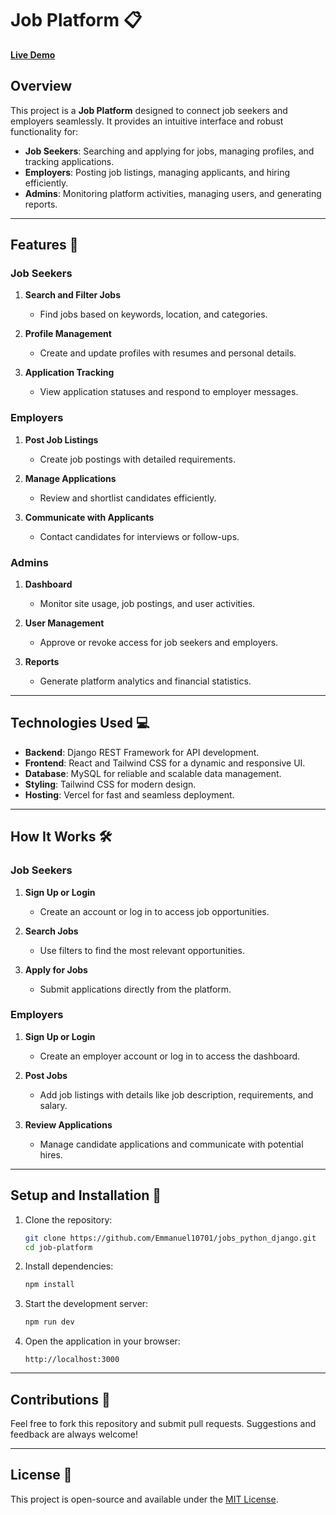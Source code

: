 # **Job Platform 📋**
[**Live Demo**](https://jobs-frontent-react.vercel.app/)

## Overview  

This project is a **Job Platform** designed to connect job seekers and employers seamlessly. It provides an intuitive interface and robust functionality for:  

- **Job Seekers**: Searching and applying for jobs, managing profiles, and tracking applications.  
- **Employers**: Posting job listings, managing applicants, and hiring efficiently.  
- **Admins**: Monitoring platform activities, managing users, and generating reports.  

---

## Features 🚀  

### Job Seekers  
1. **Search and Filter Jobs**  
   - Find jobs based on keywords, location, and categories.  

2. **Profile Management**  
   - Create and update profiles with resumes and personal details.  

3. **Application Tracking**  
   - View application statuses and respond to employer messages.  

### Employers  
1. **Post Job Listings**  
   - Create job postings with detailed requirements.  

2. **Manage Applications**  
   - Review and shortlist candidates efficiently.  

3. **Communicate with Applicants**  
   - Contact candidates for interviews or follow-ups.  

### Admins  
1. **Dashboard**  
   - Monitor site usage, job postings, and user activities.  

2. **User Management**  
   - Approve or revoke access for job seekers and employers.  

3. **Reports**  
   - Generate platform analytics and financial statistics.  

---

## Technologies Used 💻  

- **Backend**: Django REST Framework for API development.  
- **Frontend**: React and Tailwind CSS for a dynamic and responsive UI.  
- **Database**: MySQL for reliable and scalable data management.  
- **Styling**: Tailwind CSS for modern design.  
- **Hosting**: Vercel for fast and seamless deployment.  

---

## How It Works 🛠  

### Job Seekers  
1. **Sign Up or Login**  
   - Create an account or log in to access job opportunities.  

2. **Search Jobs**  
   - Use filters to find the most relevant opportunities.  

3. **Apply for Jobs**  
   - Submit applications directly from the platform.  

### Employers  
1. **Sign Up or Login**  
   - Create an employer account or log in to access the dashboard.  

2. **Post Jobs**  
   - Add job listings with details like job description, requirements, and salary.  

3. **Review Applications**  
   - Manage candidate applications and communicate with potential hires.  

---

## Setup and Installation 💾  

1. Clone the repository:  
   ```bash
   git clone https://github.com/Emmanuel10701/jobs_python_django.git
   cd job-platform
   ```

2. Install dependencies:  
   ```bash
   npm install
   ```

3. Start the development server:  
   ```bash
   npm run dev
   ```

4. Open the application in your browser:  
   ```
   http://localhost:3000
   ```

---

## Contributions 🤝  

Feel free to fork this repository and submit pull requests. Suggestions and feedback are always welcome!  

---

## License 📜  

This project is open-source and available under the [MIT License](LICENSE).
